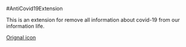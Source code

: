 #AntiCovid19Extension

This is an extension for remove all information about covid-19 from our information life.

[Orignal icon](https://www.flaticon.com/free-icon/stop_2750891)

